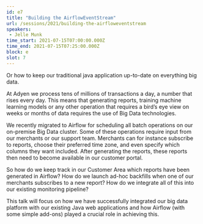 ```yaml
---
id: e7
title: "Building the AirflowEventStream"
url: /sessions/2021/building-the-airfloweventstream
speakers:
 - Jelle Munk
time_start: 2021-07-15T07:00:00.000Z
time_end: 2021-07-15T07:25:00.000Z
block: e
slot: 7
---
```


Or how to keep our traditional java application up-to-date on everything big data. 
 
 At Adyen we process tens of millions of transactions a day, a number that rises every day. 
 This means that generating reports, training machine learning models or any other operation that requires a bird’s eye view on weeks or months of data requires the use of Big Data technologies. 
 
 We recently migrated to Airflow for scheduling all batch operations on our on-premise Big Data cluster. Some of these operations require input from our merchants or our support team. Merchants can for instance subscribe to reports, choose their preferred time zone, and even specify which columns they want included. After generating the reports, these reports then need to become available in our customer portal. 
 
 So how do we keep track in our Customer Area which reports have been generated in Airflow? 
 How do we launch ad-hoc backfills when one of our merchants subscribes to a new report?
 How do we integrate all of this into our existing monitoring pipeline?
 
 This talk will focus on how we have successfully integrated our big data platform with our existing Java web applications and how Airflow (with some simple add-ons) played a crucial role in achieving this.